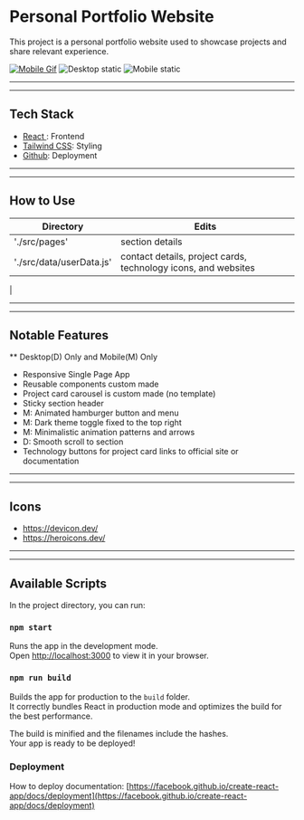 # Personal Portfolio Website

This project is a personal portfolio website used to showcase projects and share relevant experience. 

[![Mobile Gif](https://i.imgur.com/dmuO8TZ.gif)](https://i.imgur.com/dmuO8TZ.gif)
![Desktop static](https://i.imgur.com/hl8ZE66.png)
![Mobile static](https://i.imgur.com/b6vD8SZ.png)



<!-- <img src="https://i.imgur.com/dmuO8TZ.gif" alt="mobile gif" width="200"/>
<img src="https://i.imgur.com/hl8ZE66.png" alt="desktop static" width="400"/>
<img src="https://i.imgur.com/b6vD8SZ.png" alt="mobile static" width="200"/> -->




---------------------
---------------------

## Tech Stack
- [ React ](https://github.com/facebook/create-react-app): Frontend
- [ Tailwind CSS](https://tailwindcss.com/): Styling
- [Github](https://github.com/): Deployment
  
---------------------
---------------------

## How to Use

| Directory | Edits |
| ----------- | ----------- |
| './src/pages' | section details |
| './src/data/userData.js' | contact details, project cards, technology icons, and websites  |
|

---------------------
---------------------
## Notable Features
** Desktop(D) Only and Mobile(M) Only
- Responsive Single Page App
- Reusable components custom made
- Project card carousel is custom made (no template)
- Sticky section header
- M: Animated hamburger button and menu
- M: Dark theme toggle fixed to the top right
- M: Minimalistic animation patterns and arrows
- D: Smooth scroll to section
- Technology buttons for project card links to official site or documentation

---------------------
---------------------

## Icons
- https://devicon.dev/
- https://heroicons.dev/

----------------------
---------------------

## Available Scripts

In the project directory, you can run:

### `npm start`

Runs the app in the development mode.\
Open [http://localhost:3000](http://localhost:3000) to view it in your browser.


### `npm run build`

Builds the app for production to the `build` folder.\
It correctly bundles React in production mode and optimizes the build for the best performance.

The build is minified and the filenames include the hashes.\
Your app is ready to be deployed!



### Deployment

How to deploy documentation: [https://facebook.github.io/create-react-app/docs/deployment](https://facebook.github.io/create-react-app/docs/deployment)

